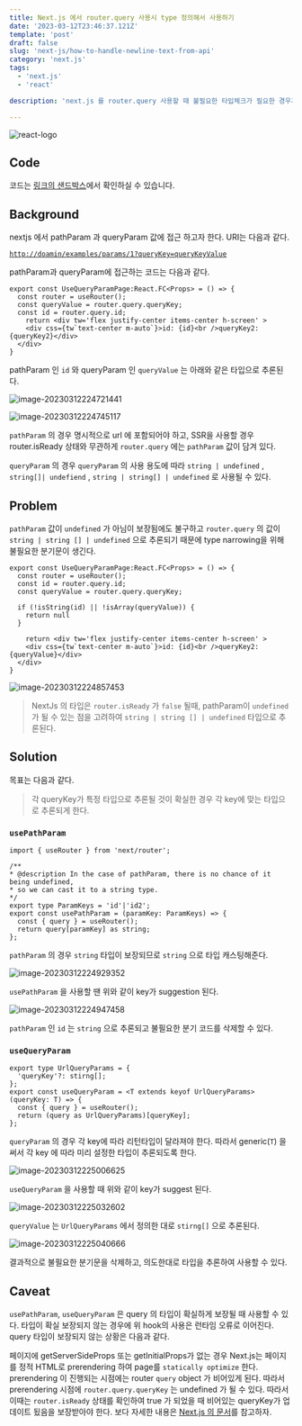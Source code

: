 ```yaml
---
title: Next.js 에서 router.query 사용시 type 정의해서 사용하기 
date: '2023-03-12T23:46:37.121Z'
template: 'post'
draft: false
slug: 'next-js/how-to-handle-newline-text-from-api'
category: 'next.js'
tags:
  - 'next.js'
  - 'react'

description: 'next.js 를 router.query 사용할 때 불필요한 타입체크가 필요한 경우가 많다. 이때 불필요한 타입 체크 구문을 쓰지 않고 편하게 queryParam과 pathParam을 이용하는 법에 대해 알아본다.'

---
```


![react-logo](https://imgur.com/ayndzLx.png)

##  Code

코드는 [링크의 샌드박스](https://codesandbox.io/p/github/p-iknow/next-boilerplate/main?file=%2Fpages%2Fexamples%2Fparams%2F%5Bid%5D%2Fbefore.tsx&selection=%5B%7B%22endColumn%22%3A28%2C%22endLineNumber%22%3A5%2C%22startColumn%22%3A28%2C%22startLineNumber%22%3A5%7D%5D&workspace=%257B%2522activeFileId%2522%253A%2522clf5gq3hy000dg3gnhumxcon6%2522%252C%2522openFiles%2522%253A%255B%2522%252FREADME.md%2522%252C%2522%252Fpages%252Fexamples%252Fparams%252F%255Bid%255D%252Fafter.tsx%2522%252C%2522%252Fpages%252Fexamples%252Fparams%252F%255Bid%255D%252Fbefore.tsx%2522%252C%2522%252Fpages%252F_app.tsx%2522%252C%2522%252Fpages%252F_document.tsx%2522%255D%252C%2522sidebarPanel%2522%253A%2522GIT%2522%252C%2522gitSidebarPanel%2522%253A%2522COMMIT%2522%252C%2522spaces%2522%253A%257B%2522clf5gq6vo000x3b6iea58z4d0%2522%253A%257B%2522key%2522%253A%2522clf5gq6vo000x3b6iea58z4d0%2522%252C%2522name%2522%253A%2522Preview%2520-%25203000%2522%252C%2522devtools%2522%253A%255B%257B%2522type%2522%253A%2522UNASSIGNED_PORT%2522%252C%2522port%2522%253A3000%252C%2522url%2522%253A%2522xskp61-3000.csb.app%2522%252C%2522key%2522%253A%2522clf5gtkh6006p3b6iksluz5fz%2522%252C%2522isMinimized%2522%253Afalse%257D%255D%257D%252C%2522clf5guzd400fg3b6ippb6o06q%2522%253A%257B%2522key%2522%253A%2522clf5guzd400fg3b6ippb6o06q%2522%252C%2522devtools%2522%253A%255B%255D%252C%2522name%2522%253A%2522Preview%2520-%25203000%2522%257D%257D%252C%2522currentSpace%2522%253A%2522clf5guzd400fg3b6ippb6o06q%2522%252C%2522spacesOrder%2522%253A%255B%2522clf5gq6vo000x3b6iea58z4d0%2522%252C%2522clf5guzd400fg3b6ippb6o06q%2522%255D%252C%2522hideCodeEditor%2522%253Atrue%257D)에서 확인하실 수 있습니다.

## Background

nextjs 에서 pathParam 과 queryParam 값에 접근 하고자 한다. URI는 다음과 같다.

[`http://doamin/examples/params/1?queryKey=queryKeyValue`](http://localhost:3000/examples/params/1?queryKey=queryKeyValue)

pathParam과 queryParam에 접근하는 코드는 다음과 같다.

```tsx
export const UseQueryParamPage:React.FC<Props> = () => {
  const router = useRouter();
  const queryValue = router.query.queryKey;
  const id = router.query.id;
	return <div tw='flex justify-center items-center h-screen' >
    <div css={tw`text-center m-auto`}>id: {id}<br />queryKey2: {queryKey2}</div>
  </div>
}
```

pathParam 인 `id` 와 queryParam 인 `queryValue` 는 아래와 같은 타입으로 추론된다.

![image-20230312224721441](https://i.imgur.com/JeNUePT.png)

![image-20230312224745117](https://i.imgur.com/0nc3PKw.png)

`pathParam` 의 경우 명시적으로 url 에 포함되어야 하고, SSR을 사용할 경우 router.isReady 상태와 무관하게 `router.query` 에는 `pathParam` 값이 담겨 있다.

`queryParam` 의  경우 `queryParam` 의 사용 용도에 따라 `string | undefined` ,  `string[]| undefiend` , `string | string[] | undefined`  로 사용될 수 있다.

## Problem

`pathParam` 값이 `undefined` 가 아님이 보장됨에도 불구하고 `router.query` 의 값이 `string | string [] | undefined` 으로 추론되기 때문에 type narrowing을 위해 불필요한 분기문이 생긴다.

```tsx
export const UseQueryParamPage:React.FC<Props> = () => {
  const router = useRouter();
  const id = router.query.id;
  const queryValue = router.query.queryKey;

  if (!isString(id) || !isArray(queryValue)) {
    return null
  }

	return <div tw='flex justify-center items-center h-screen' >
    <div css={tw`text-center m-auto`}>id: {id}<br />queryKey2: {queryValue}</div>
  </div>
}
```

![image-20230312224857453](https://i.imgur.com/Ea1uWkG.png)

> NextJs 의 타입은 `router.isReady` 가 `false` 될때, pathParam이 `undefined` 가 될 수 있는 점을 고려하여 `string | string [] | undefined` 타입으로 추론된다.

## Solution

목표는 다음과 같다.

> 각 queryKey가 특정 타입으로 추론될 것이 확실한 경우 각 key에 맞는 타입으로 추론되게 한다.

### `usePathParam`

```tsx
import { useRouter } from 'next/router';

/**
* @description In the case of pathParam, there is no chance of it being undefined,
* so we can cast it to a string type.
*/
export type ParamKeys = 'id'|'id2';
export const usePathParam = (paramKey: ParamKeys) => {
  const { query } = useRouter();
  return query[paramKey] as string;
};
```

`pathParam` 의 경우 `string` 타입이 보장되므로 `string` 으로 타입 캐스팅해준다.

![image-20230312224929352](https://i.imgur.com/HrFokPZ.png)

`usePathParam` 을 사용할 땐 위와 같이 key가 suggestion 된다.

![image-20230312224947458](https://i.imgur.com/NnpNqke.png)

`pathParam` 인 `id` 는 `string`  으로 추론되고 불필요한 분기 코드를 삭제할 수 있다.

### `useQueryParam`

```tsx
export type UrlQueryParams = {
  'queryKey'?: stirng[];
};
export const useQueryParam = <T extends keyof UrlQueryParams>(queryKey: T) => {
  const { query } = useRouter();
  return (query as UrlQueryParams)[queryKey];
};
```

`queryParam` 의 경우 각 key에 따라 리턴타입이 달라져야 한다. 따라서 generic(`T`) 을 써서 각 key 에 따라 미리 설정한 타입이 추론되도록 한다.

![image-20230312225006625](https://i.imgur.com/bJLj9Px.png)

`useQueryParam` 을 사용할 때 위와 같이 key가 suggest 된다.

![image-20230312225032602](https://i.imgur.com/3tW8Rfk.png)

`queryValue` 는 `UrlQueryParams` 에서 정의한 대로 `stirng[]` 으로 추론된다.

![image-20230312225040666](https://i.imgur.com/l9GlOpa.png)

결과적으로 불필요한 분기문을 삭제하고, 의도한대로 타입을 추론하여 사용할 수 있다.

## Caveat

`usePathParam`, `useQueryParam` 은 query 의 타입이 확실하게 보장될 때 사용할 수 있다. 타입이 확실 보장되지 않는 경우에 위 hook의 사용은 런타임 오류로 이어진다. query 타입이 보장되지 않는 상황은 다음과 같다.

페이지에 getServerSideProps 또는 getInitialProps가 없는 경우 Next.js는 페이지를 정적 HTML로  prerendering 하여 page를 `statically optimize` 한다. prerendering 이 진행되는 시점에는 router `query` object 가 비어있게 된다. 따라서 prerendering 시점에 `router.query.queryKey` 는 undefined 가 될 수 있다. 따라서 이때는 `router.isReady` 상태를 확인하여 true 가 되었을 때 비어있는 queryKey가 업데이트 됬음을 보장받아야 한다. 보다 자세한 내용은 [Next.js 의 문서](https://nextjs.org/docs/advanced-features/automatic-static-optimization#how-it-works)를 참고하자.